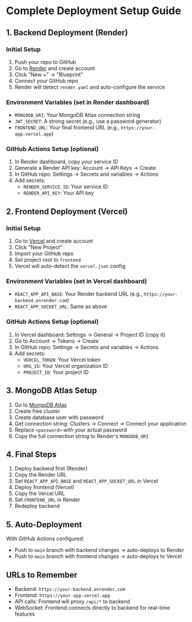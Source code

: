 # Complete Deployment Setup Guide

## 1. Backend Deployment (Render)

### Initial Setup
1. Push your repo to GitHub
2. Go to [Render](https://render.com) and create account
3. Click "New +" → "Blueprint"
4. Connect your GitHub repo
5. Render will detect `render.yaml` and auto-configure the service

### Environment Variables (set in Render dashboard)
- `MONGODB_URI`: Your MongoDB Atlas connection string
- `JWT_SECRET`: A strong secret (e.g., use a password generator)
- `FRONTEND_URL`: Your final frontend URL (e.g., `https://your-app.vercel.app`)

### GitHub Actions Setup (optional)
1. In Render dashboard, copy your service ID
2. Generate a Render API key: Account → API Keys → Create
3. In GitHub repo: Settings → Secrets and variables → Actions
4. Add secrets:
   - `RENDER_SERVICE_ID`: Your service ID
   - `RENDER_API_KEY`: Your API key

## 2. Frontend Deployment (Vercel)

### Initial Setup
1. Go to [Vercel](https://vercel.com) and create account
2. Click "New Project"
3. Import your GitHub repo
4. Set project root to `frontend`
5. Vercel will auto-detect the `vercel.json` config

### Environment Variables (set in Vercel dashboard)
- `REACT_APP_API_BASE`: Your Render backend URL (e.g., `https://your-backend.onrender.com`)
- `REACT_APP_SOCKET_URL`: Same as above

### GitHub Actions Setup (optional)
1. In Vercel dashboard: Settings → General → Project ID (copy it)
2. Go to Account → Tokens → Create
3. In GitHub repo: Settings → Secrets and variables → Actions
4. Add secrets:
   - `VERCEL_TOKEN`: Your Vercel token
   - `ORG_ID`: Your Vercel organization ID
   - `PROJECT_ID`: Your project ID

## 3. MongoDB Atlas Setup

1. Go to [MongoDB Atlas](https://mongodb.com/atlas)
2. Create free cluster
3. Create database user with password
4. Get connection string: Clusters → Connect → Connect your application
5. Replace `<password>` with your actual password
6. Copy the full connection string to Render's `MONGODB_URI`

## 4. Final Steps

1. Deploy backend first (Render)
2. Copy the Render URL
3. Set `REACT_APP_API_BASE` and `REACT_APP_SOCKET_URL` in Vercel
4. Deploy frontend (Vercel)
5. Copy the Vercel URL
6. Set `FRONTEND_URL` in Render
7. Redeploy backend

## 5. Auto-Deployment

With GitHub Actions configured:
- Push to `main` branch with backend changes → auto-deploys to Render
- Push to `main` branch with frontend changes → auto-deploys to Vercel

## URLs to Remember
- Backend: `https://your-backend.onrender.com`
- Frontend: `https://your-app.vercel.app`
- API calls: Frontend will proxy `/api/*` to backend
- WebSocket: Frontend connects directly to backend for real-time features

